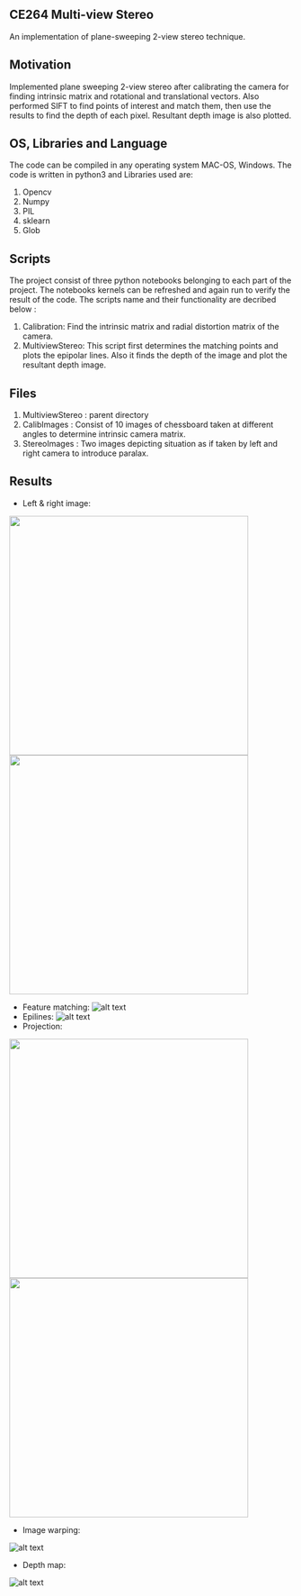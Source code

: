 ## CE264 Multi-view Stereo
An implementation of plane-sweeping 2-view stereo technique.

## Motivation
Implemented plane sweeping 2-view stereo after calibrating the camera for finding intrinsic matrix and rotational and translational 
vectors. Also performed SIFT to find points of interest and match them, then use the results to find the depth of each pixel. Resultant depth image is also plotted.

## OS, Libraries and Language
The code can be compiled in any operating system MAC-OS, Windows. The code is written in python3 and Libraries used are:
1. Opencv
2. Numpy
3. PIL 
4. sklearn
5. Glob

## Scripts 
The project consist of three python notebooks belonging to each part of the project. The notebooks kernels can be refreshed and 
again run to verify the result of the code.
The scripts name and their functionality are decribed below :
1. Calibration: 
   Find the intrinsic matrix and radial distortion matrix of the camera.
2. MultiviewStereo:
   This script first determines the matching points and plots the epipolar lines. Also it finds the depth of the image and plot
   the resultant depth image.

## Files 
1. MultiviewStereo             : parent directory
2. CalibImages                      : Consist of 10 images of chessboard taken at different angles to determine intrinsic camera matrix. 
3. StereoImages                     : Two images depicting situation as if taken by left and right camera to introduce paralax.

## Results 

* Left & right image:

<img src="https://github.com/trungnguyencs/CE264MultiViewStereo/blob/master/StereoImages/01.jpeg" width="425"/> <img src="https://github.com/trungnguyencs/CE264MultiViewStereo/blob/master/StereoImages/02.jpeg" width="425"/> 
* Feature matching:
![alt text](https://github.com/trungnguyencs/CE264MultiViewStereo/blob/master/Results/feature_matching.png "Title")
* Epilines:
![alt text](https://github.com/trungnguyencs/CE264MultiViewStereo/blob/master/Results/epilines.png "Title")
* Projection:

<img src="https://github.com/trungnguyencs/CE264MultiViewStereo/blob/master/Results/projection1.png" width="425"/> <img src="https://github.com/trungnguyencs/CE264MultiViewStereo/blob/master/Results/projection2.png" width="425"/> 
* Image warping:

![alt text](https://github.com/trungnguyencs/CE264MultiViewStereo/blob/master/Results/warping0.png "Title")
* Depth map:

![alt text](https://github.com/trungnguyencs/CE264MultiViewStereo/blob/master/Results/depth.png "Title")


